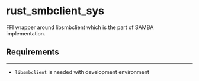 # rust_smbclient_sys
FFI wrapper around libsmbclient which is the part of SAMBA implementation.
## Requirements
------------

- `libsmbclient` is needed with development environment

